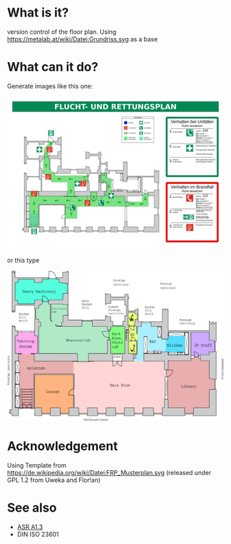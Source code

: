 # What is it?
version control of the floor plan. Using https://metalab.at/wiki/Datei:Grundriss.svg as a base

# What can it do?

Generate images like this one:

![Flucht- und Rettungsplan](rettungsplan.png)

or this type

![Metalab Overview](floorplan.png)


# Acknowledgement
Using Template from https://de.wikipedia.org/wiki/Datei:FRP_Musterplan.svg (released under GPL 1.2 from Uweka and Flor!an)

# See also

* [ASR A1.3](http://www.baua.de/de/Themen-von-A-Z/Arbeitsstaetten/ASR/pdf/ASR-A1-3.pdf?__blob=publicationFile)
* DIN ISO 23601
